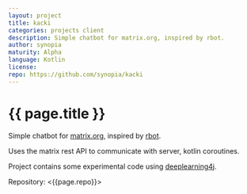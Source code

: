 ```yaml
---
layout: project
title: kacki
categories: projects client
description: Simple chatbot for matrix.org, inspired by rbot.
author: synopia
maturity: Alpha
language: Kotlin
license: 
repo: https://github.com/synopia/kacki
---
```


# {{ page.title }}
Simple chatbot for [matrix.org](https://matrix.org/]), inspired by [rbot](https://github.com/ruby-rbot/rbot).

Uses the matrix rest API to communicate with server, kotlin coroutines.

Project contains some experimental code using [deeplearning4j](https://github.com/deeplearning4j).

Repository: <{{page.repo}}>
